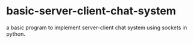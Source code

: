 # basic-server-client-chat-system
a basic program to implement server-client chat system using sockets in python.
